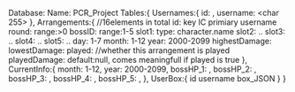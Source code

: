 Database: 
    Name: PCR_Project
    Tables:{
        Usernames:{
            id: <int> <ic>,
            username: <char 255>
        },
        Arrangements:{ //16elements in total
            id: key IC primiary
            username <string>
            round: <int>  range:>0
            bossID: <int> range:1-5
            slot1: <string> type: character.name
            slot2: ..
            slot3: ..
            slot4: ..
            slot5: ..
            day: <int> 1-7
            month: <int> 1-12
            year: <int> 2000-2099
            highestDamage: <int>
            lowestDamage: <int>
            played: <boolean> //whether this arrangement is played
            playedDamage: default:null, comes meaningfull if played is true
        },
        CurrentInfo:{
            month:<int> 1-12,
            year:<int> 2000-2099,
            bossHP_1: <int>,
            bossHP_2: <int>,
            bossHP_3: <int>,
            bossHP_4: <int>,
            bossHP_5: <int>,
        },
        UserBox:{
            id
            username
            box_JSON
        }
    }